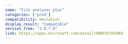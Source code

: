 ```yaml
---
name: "File analyzer plus"
categories: ['prod']
compatibility: emulation
display_result: "Compatible"
version_from: "1.0.7.0"
link: https://apps.microsoft.com/detail/9NWTVCV439K8
---
```

